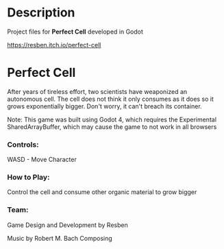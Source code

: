 # Description
Project files for **Perfect Cell** developed in Godot

https://resben.itch.io/perfect-cell

# Perfect Cell

After years of tireless effort, two scientists have weaponized an autonomous cell. The cell does not think it only consumes as it does so it grows exponentially bigger. Don't worry, it can't breach its container.

Note: This game was built using Godot 4, which requires the Experimental SharedArrayBuffer, which may cause the game to not work in all browsers

### Controls:

WASD - Move Character

### How to Play:

Control the cell and consume other organic material to grow bigger

### Team:

Game Design and Development by Resben

Music by Robert M. Bach Composing
